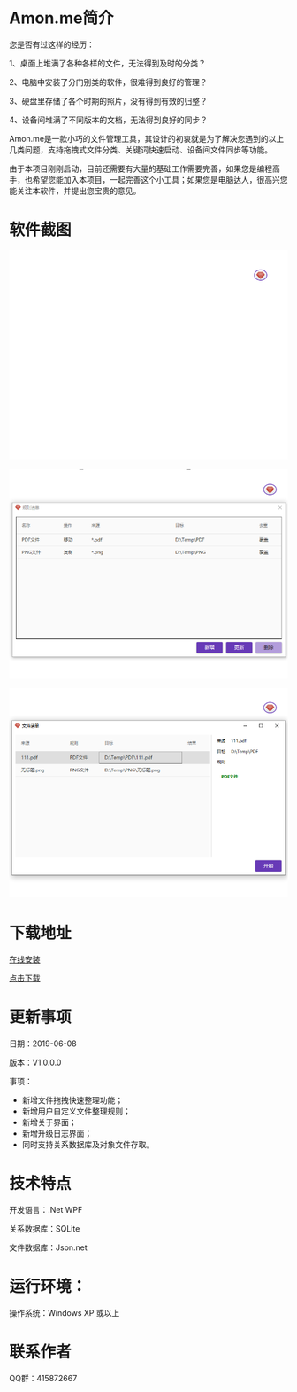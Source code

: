# Amon.me简介
您是否有过这样的经历：

1、桌面上堆满了各种各样的文件，无法得到及时的分类？

2、电脑中安装了分门别类的软件，很难得到良好的管理？

3、硬盘里存储了各个时期的照片，没有得到有效的归整？

4、设备间堆满了不同版本的文档，无法得到良好的同步？

Amon.me是一款小巧的文件管理工具，其设计的初衷就是为了解决您遇到的以上几类问题，支持拖拽式文件分类、关键词快速启动、设备间文件同步等功能。

由于本项目刚刚启动，目前还需要有大量的基础工作需要完善，如果您是编程高手，也希望您能加入本项目，一起完善这个小工具；如果您是电脑达人，很高兴您能关注本软件，并提出您宝贵的意见。

# 软件截图
![软件首页](https://github.com/amonyao/amon/blob/master/ScreenShots/Main.png)

![规则设置](https://github.com/amonyao/amon/blob/master/ScreenShots/Rule.png)

![文件处理](https://github.com/amonyao/amon/blob/master/ScreenShots/File.png)

# 下载地址
[在线安装](https://github.com/amonyao/amon/blob/master/Download/Amon.me.exe)

[点击下载](https://github.com/amonyao/amon/blob/master/Download/Amon.me.zip)

# 更新事项
日期：2019-06-08

版本：V1.0.0.0

事项：
+ 新增文件拖拽快速整理功能；
+ 新增用户自定义文件整理规则；
+ 新增关于界面；
+ 新增升级日志界面；
+ 同时支持关系数据库及对象文件存取。

# 技术特点
开发语言：.Net WPF

关系数据库：SQLite

文件数据库：Json.net

# 运行环境：
操作系统：Windows XP 或以上

# 联系作者
QQ群：415872667
